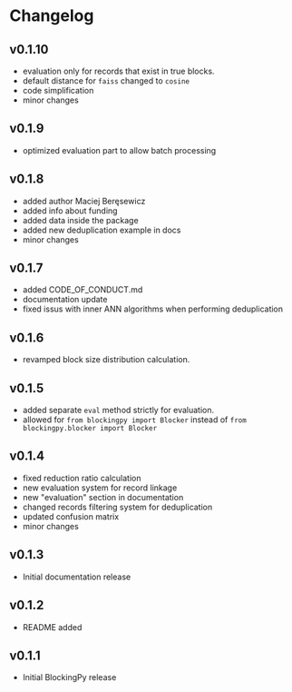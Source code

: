 # Changelog

## v0.1.10
- evaluation only for records that exist in true blocks.
- default distance for `faiss` changed to `cosine`
- code simplification
- minor changes

## v0.1.9
- optimized evaluation part to allow batch processing

## v0.1.8 
- added author Maciej Beręsewicz
- added info about funding
- added data inside the package
- added new deduplication example in docs
- minor changes

## v0.1.7
- added CODE_OF_CONDUCT.md
- documentation update
- fixed issus with inner ANN algorithms when performing deduplication

## v0.1.6
- revamped block size distribution calculation.

## v0.1.5
- added separate `eval` method strictly for evaluation.
- allowed for `from blockingpy import Blocker` instead of `from blockingpy.blocker import Blocker`

## v0.1.4
- fixed reduction ratio calculation
- new evaluation system for record linkage
- new "evaluation" section in documentation
- changed records filtering system for deduplication
- updated confusion matrix
- minor changes

## v0.1.3

- Initial documentation release

## v0.1.2

- README added

## v0.1.1

- Initial BlockingPy release